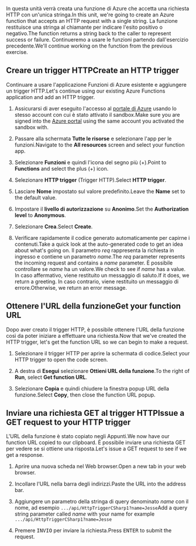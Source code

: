 <span data-ttu-id="564c6-101">In questa unità verrà creata una funzione di Azure che accetta una richiesta HTTP con un'unica stringa.</span><span class="sxs-lookup"><span data-stu-id="564c6-101">In this unit, we're going to create an Azure function that accepts an HTTP request with a single string.</span></span> <span data-ttu-id="564c6-102">La funzione restituisce una stringa al chiamante per indicare l'esito positivo o negativo.</span><span class="sxs-lookup"><span data-stu-id="564c6-102">The function returns a string back to the caller to represent success or failure.</span></span> <span data-ttu-id="564c6-103">Continueremo a usare le funzioni partendo dall'esercizio precedente.</span><span class="sxs-lookup"><span data-stu-id="564c6-103">We'll continue working on the function from the previous exercise.</span></span>

## <a name="create-an-http-trigger"></a><span data-ttu-id="564c6-104">Creare un trigger HTTP</span><span class="sxs-lookup"><span data-stu-id="564c6-104">Create an HTTP trigger</span></span>

<span data-ttu-id="564c6-105">Continuare a usare l'applicazione Funzioni di Azure esistente e aggiungere un trigger HTTP.</span><span class="sxs-lookup"><span data-stu-id="564c6-105">Let's continue using our existing Azure Functions application and add an HTTP trigger.</span></span>

1. <span data-ttu-id="564c6-106">Assicurarsi di aver eseguito l'accesso al [portale di Azure](https://portal.azure.com/learn.docs.microsoft.com?azure-portal=true) usando lo stesso account con cui è stato attivato il sandbox.</span><span class="sxs-lookup"><span data-stu-id="564c6-106">Make sure you are signed into the [Azure portal](https://portal.azure.com/learn.docs.microsoft.com?azure-portal=true) using the same account you activated the sandbox with.</span></span>

1. <span data-ttu-id="564c6-107">Passare alla schermata **Tutte le risorse** e selezionare l'app per le funzioni.</span><span class="sxs-lookup"><span data-stu-id="564c6-107">Navigate to the **All resources** screen and select your function app.</span></span>

1. <span data-ttu-id="564c6-108">Selezionare **Funzioni** e quindi l'icona del segno più (+).</span><span class="sxs-lookup"><span data-stu-id="564c6-108">Point to **Functions** and select the plus (+) icon.</span></span>

1. <span data-ttu-id="564c6-109">Selezionare **HTTP trigger** (Trigger HTTP).</span><span class="sxs-lookup"><span data-stu-id="564c6-109">Select **HTTP trigger**.</span></span>

1. <span data-ttu-id="564c6-110">Lasciare **Nome** impostato sul valore predefinito.</span><span class="sxs-lookup"><span data-stu-id="564c6-110">Leave the **Name** set to the default value.</span></span>

1. <span data-ttu-id="564c6-111">Impostare il **livello di autorizzazione** su **Anonimo**.</span><span class="sxs-lookup"><span data-stu-id="564c6-111">Set the **Authorization level** to **Anonymous**.</span></span>

1. <span data-ttu-id="564c6-112">Selezionare **Crea**.</span><span class="sxs-lookup"><span data-stu-id="564c6-112">Select **Create**.</span></span>

1. <span data-ttu-id="564c6-113">Verificare rapidamente il codice generato automaticamente per capirne i contenuti.</span><span class="sxs-lookup"><span data-stu-id="564c6-113">Take a quick look at the auto-generated code to get an idea about what's going on.</span></span> <span data-ttu-id="564c6-114">Il parametro *req* rappresenta la richiesta in ingresso e contiene un parametro *name*.</span><span class="sxs-lookup"><span data-stu-id="564c6-114">The *req* parameter represents the incoming request and contains a *name* parameter.</span></span> <span data-ttu-id="564c6-115">È possibile controllare se *name* ha un valore.</span><span class="sxs-lookup"><span data-stu-id="564c6-115">We check to see if *name* has a value.</span></span> <span data-ttu-id="564c6-116">In caso affermativo, viene restituito un messaggio di saluto.</span><span class="sxs-lookup"><span data-stu-id="564c6-116">If it does, we return a greeting.</span></span> <span data-ttu-id="564c6-117">In caso contrario, viene restituito un messaggio di errore.</span><span class="sxs-lookup"><span data-stu-id="564c6-117">Otherwise, we return an error message.</span></span>

## <a name="get-your-function-url"></a><span data-ttu-id="564c6-118">Ottenere l'URL della funzione</span><span class="sxs-lookup"><span data-stu-id="564c6-118">Get your function URL</span></span>

<span data-ttu-id="564c6-119">Dopo aver creato il trigger HTTP, è possibile ottenere l'URL della funzione così da poter iniziare a effettuare una richiesta.</span><span class="sxs-lookup"><span data-stu-id="564c6-119">Now that we've created the HTTP trigger, let's get the function URL so we can begin to make a request.</span></span>

1. <span data-ttu-id="564c6-120">Selezionare il trigger HTTP per aprire la schermata di codice.</span><span class="sxs-lookup"><span data-stu-id="564c6-120">Select your HTTP trigger to open the code screen.</span></span>

1. <span data-ttu-id="564c6-121">A destra di **Esegui** selezionare **Ottieni URL della funzione**.</span><span class="sxs-lookup"><span data-stu-id="564c6-121">To the right of **Run**, select **Get function URL**.</span></span>

1. <span data-ttu-id="564c6-122">Selezionare **Copia** e quindi chiudere la finestra popup URL della funzione.</span><span class="sxs-lookup"><span data-stu-id="564c6-122">Select **Copy**, then close the function URL popup.</span></span>

## <a name="issue-a-get-request-to-your-http-trigger"></a><span data-ttu-id="564c6-123">Inviare una richiesta GET al trigger HTTP</span><span class="sxs-lookup"><span data-stu-id="564c6-123">Issue a GET request to your HTTP trigger</span></span>

<span data-ttu-id="564c6-124">L'URL della funzione è stato copiato negli Appunti.</span><span class="sxs-lookup"><span data-stu-id="564c6-124">We now have our function URL copied to our clipboard.</span></span> <span data-ttu-id="564c6-125">È possibile inviare una richiesta GET per vedere se si ottiene una risposta.</span><span class="sxs-lookup"><span data-stu-id="564c6-125">Let's issue a GET request to see if we get a response.</span></span>

1. <span data-ttu-id="564c6-126">Aprire una nuova scheda nel Web browser.</span><span class="sxs-lookup"><span data-stu-id="564c6-126">Open a new tab in your web browser.</span></span>

1. <span data-ttu-id="564c6-127">Incollare l'URL nella barra degli indirizzi.</span><span class="sxs-lookup"><span data-stu-id="564c6-127">Paste the URL into the address bar.</span></span>

1. <span data-ttu-id="564c6-128">Aggiungere un parametro della stringa di query denominato *name* con il nome, ad esempio `.../api/HttpTriggerCSharp1?name=Jesse`</span><span class="sxs-lookup"><span data-stu-id="564c6-128">Add a query string parameter called *name* with your name for example `.../api/HttpTriggerCSharp1?name=Jesse`</span></span>

1. <span data-ttu-id="564c6-129">Premere <kbd>INVIO</kbd> per inviare la richiesta.</span><span class="sxs-lookup"><span data-stu-id="564c6-129">Press <kbd>ENTER</kbd> to submit the request.</span></span>
